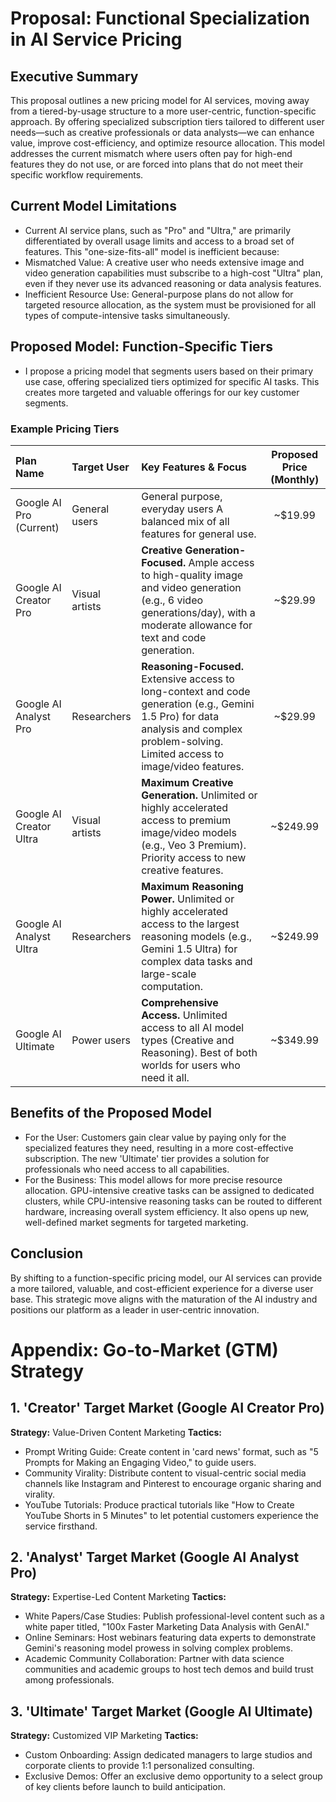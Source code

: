 # Proposal: Functional Specialization in AI Service Pricing

## Executive Summary
This proposal outlines a new pricing model for AI services, moving away from a tiered-by-usage structure to a more user-centric, function-specific approach. By offering specialized subscription tiers tailored to different user needs—such as creative professionals or data analysts—we can enhance value, improve cost-efficiency, and optimize resource allocation. This model addresses the current mismatch where users often pay for high-end features they do not use, or are forced into plans that do not meet their specific workflow requirements.

## Current Model Limitations
- Current AI service plans, such as "Pro" and "Ultra," are primarily differentiated by overall usage limits and access to a broad set of features. This "one-size-fits-all" model is inefficient because:
- Mismatched Value: A creative user who needs extensive image and video generation capabilities must subscribe to a high-cost "Ultra" plan, even if they never use its advanced reasoning or data analysis features.
- Inefficient Resource Use: General-purpose plans do not allow for targeted resource allocation, as the system must be provisioned for all types of compute-intensive tasks simultaneously.

## Proposed Model: Function-Specific Tiers
- I propose a pricing model that segments users based on their primary use case, offering specialized tiers optimized for specific AI tasks. This creates more targeted and valuable offerings for our key customer segments.

### Example Pricing Tiers
| Plan Name |	Target User	| Key Features & Focus | Proposed Price (Monthly) |
|:---|:---|:---|:---:|
| Google AI Pro (Current)	| General users | General purpose, everyday users	A balanced mix of all features for general use.	| ~$19.99 | 
| Google AI Creator Pro	| Visual artists | **Creative Generation-Focused.** Ample access to high-quality image and video generation (e.g., 6 video generations/day), with a moderate allowance for text and code generation. | ~$29.99 | 
| Google AI Analyst Pro	|  Researchers | **Reasoning-Focused.** Extensive access to long-context and code generation (e.g., Gemini 1.5 Pro) for data analysis and complex problem-solving. Limited access to image/video features. | ~$29.99 | 
| Google AI Creator Ultra	| Visual artists | **Maximum Creative Generation.** Unlimited or highly accelerated access to premium image/video models (e.g., Veo 3 Premium). Priority access to new creative features. | ~$249.99 | 
| Google AI Analyst Ultra	| Researchers | **Maximum Reasoning Power.** Unlimited or highly accelerated access to the largest reasoning models (e.g., Gemini 1.5 Ultra) for complex data tasks and large-scale computation. | ~$249.99 | 
| Google AI Ultimate	| Power users | **Comprehensive Access.** Unlimited access to all AI model types (Creative and Reasoning). Best of both worlds for users who need it all. | ~$349.99 | 

## Benefits of the Proposed Model
- For the User: Customers gain clear value by paying only for the specialized features they need, resulting in a more cost-effective subscription. The new 'Ultimate' tier provides a solution for professionals who need access to all capabilities.
- For the Business: This model allows for more precise resource allocation. GPU-intensive creative tasks can be assigned to dedicated clusters, while CPU-intensive reasoning tasks can be routed to different hardware, increasing overall system efficiency. It also opens up new, well-defined market segments for targeted marketing.

## Conclusion
By shifting to a function-specific pricing model, our AI services can provide a more tailored, valuable, and cost-efficient experience for a diverse user base. This strategic move aligns with the maturation of the AI industry and positions our platform as a leader in user-centric innovation.

# Appendix: Go-to-Market (GTM) Strategy
## 1. 'Creator' Target Market (Google AI Creator Pro)

**Strategy:** Value-Driven Content Marketing
**Tactics:**
- Prompt Writing Guide: Create content in 'card news' format, such as "5 Prompts for Making an Engaging Video," to guide users.
- Community Virality: Distribute content to visual-centric social media channels like Instagram and Pinterest to encourage organic sharing and virality.
- YouTube Tutorials: Produce practical tutorials like "How to Create YouTube Shorts in 5 Minutes" to let potential customers experience the service firsthand.

## 2. 'Analyst' Target Market (Google AI Analyst Pro)
**Strategy:** Expertise-Led Content Marketing
**Tactics:**
- White Papers/Case Studies: Publish professional-level content such as a white paper titled, "100x Faster Marketing Data Analysis with GenAI."
- Online Seminars: Host webinars featuring data experts to demonstrate Gemini's reasoning model prowess in solving complex problems.
- Academic Community Collaboration: Partner with data science communities and academic groups to host tech demos and build trust among professionals.

## 3. 'Ultimate' Target Market (Google AI Ultimate)
**Strategy:** Customized VIP Marketing
**Tactics:**
- Custom Onboarding: Assign dedicated managers to large studios and corporate clients to provide 1:1 personalized consulting.
- Exclusive Demos: Offer an exclusive demo opportunity to a select group of key clients before launch to build anticipation.
